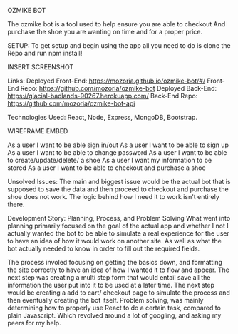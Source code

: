 OZMIKE BOT

The ozmike bot is a tool used to help ensure you are able to checkout And
purchase the shoe you are wanting on time and for a proper price.

SETUP:
To get setup and begin using the app all you need to do is clone the Repo
and run npm install!

INSERT SCREENSHOT


Links:
Deployed Front-End: https://mozoria.github.io/ozmike-bot/#/
Front-End Repo: https://github.com/mozoria/ozmike-bot
Deployed Back-End: https://glacial-badlands-90267.herokuapp.com/
Back-End Repo: https://github.com/mozoria/ozmike-bot-api

Technologies Used:
React, Node, Express, MongoDB, Bootstrap.

WIREFRAME EMBED

As a user I want to be able sign in/out
As a user I want to be able to sign up
As a user I want to be able to change password
As a user I want to be able to create/update/delete/ a shoe
As a user I want my information to be stored
As a user I want to be able to checkout and purchase a shoe

Unsolved Issues:
The main and biggest issue would be the actual bot that is supposed to save the data and then proceed to checkout and purchase the shoe does not work. The logic behind how I need it to work isn't entirely there.

Development Story: Planning, Process, and Problem Solving
What went into planning primarily focused on the goal of the actual app and whether I not I actually wanted the bot to be able to simulate a real experience for the user to have an idea of how it would work on another site. As well as what the bot actually needed to know in order to fill out the required fields.

The process involed focusing on getting the basics down, and formatting the site correctly to have an idea of how I wanted it to flow and appear. The next step was creating a multi step form that would entail save all the information the user put into it to be used at a later time. The next step would be creating a add to cart/ checkout page to simulate the process and then eventually creating the bot itself.
Problem solving, was mainly determining how to properly use React to do a certain task, compared to plain Javascript. Which revolved around a lot of googling, and asking my peers for my help.
